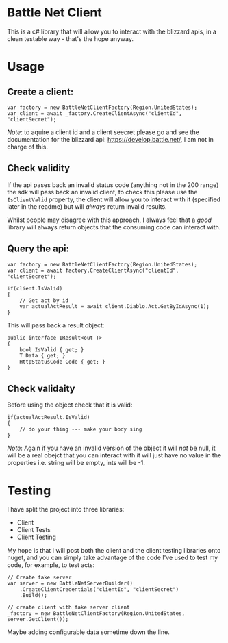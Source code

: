 # Battle Net Client
This is a c# library that will allow you to interact with the blizzard apis, in a clean testable way - that's the hope anyway.

# Usage
## Create a client:
```
var factory = new BattleNetClientFactory(Region.UnitedStates);
var client = await _factory.CreateClientAsync("clientId", "clientSecret");
```

*Note*: to aquire a client id and a client seecret please go and see the documentation for the blizzard api: https://develop.battle.net/, I am not in charge of this.

## Check validity
If the api pases back an invalid status code (anything not in the 200 range) the sdk will pass back an invalid client, to check this please use the `IsClientValid` property, the client will allow you to interact with it (specified later in the readme) but will _always_ return invalid results.

Whilst people may disagree with this approach, I always feel that a _good_ library will always return objects that the consuming code can interact with.

## Query the api:
```
var factory = new BattleNetClientFactory(Region.UnitedStates);
var client = await factory.CreateClientAsync("clientId", "clientSecret");

if(client.IsValid)
{
    // Get act by id
    var actualActResult = await client.Diablo.Act.GetByIdAsync(1);
}
```

This will pass back a result object:
```
public interface IResult<out T>
{
    bool IsValid { get; }
    T Data { get; }
    HttpStatusCode Code { get; }
}
```

## Check validaity
Before using the object check that it is valid:
```
if(actualActResult.IsValid)
{
    // do your thing --- make your body sing
}
```
*Note*: Again if you have an invalid version of the object it will _not_ be null, it will be a real obejct that you can interact with it will just have no value in the properties i.e. string will be empty, ints will be -1.

# Testing
I have split the project into three libraries:
* Client
* Client Tests
* Client Testing

My hope is that I will post both the client and the client testing libraries onto nuget, and you can simply take advantage of the code I've used to test my code, for example, to test acts:
```
// Create fake server
var server = new BattleNetServerBuilder()
    .CreateClientCredentials("clientId", "clientSecret")
    .Build();

// create client with fake server client
_factory = new BattleNetClientFactory(Region.UnitedStates, server.GetClient());

```

Maybe adding configurable data sometime down the line.